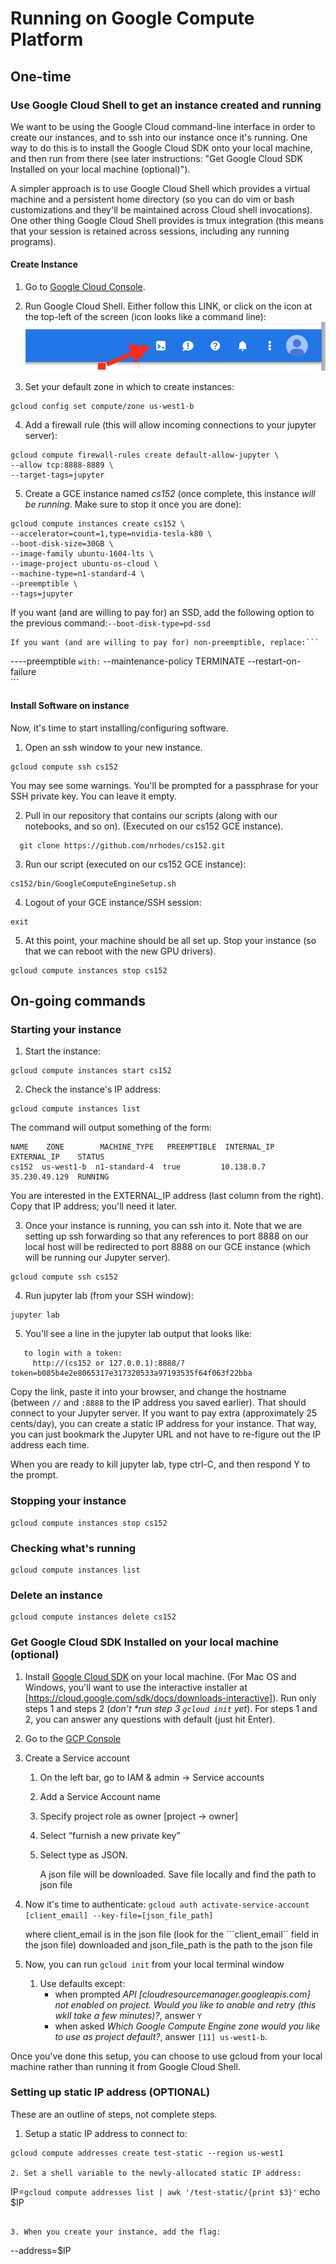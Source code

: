 # Running on Google Compute Platform

## One-time



### Use Google Cloud Shell to get an instance created and running

We want to be using the Google Cloud command-line interface in order to create our instances, and to ssh into our instance once it's running.  One way to do this is to install the Google Cloud SDK onto your local machine, and then run from there (see later instructions: "Get Google Cloud SDK Installed on your local machine (optional)").

A simpler approach is to use Google Cloud Shell which provides a virtual machine and a persistent home directory (so you can do vim or bash customizations and they'll be maintained across Cloud shell invocations). One other thing Google Cloud Shell provides is tmux integration (this means that your session is retained across sessions, including any running programs).

#### Create Instance

1. Go to [Google Cloud Console](https://console.cloud.google.com).

2. Run Google Cloud Shell. Either follow this LINK, or click on the icon at the top-left of the screen (icon looks like a command line):
![alt Picture of toolbar](images/toolbar.png "Picture of toolbar")

3. Set your default zone in which to create instances:
```
gcloud config set compute/zone us-west1-b
```

4. Add a firewall rule (this will allow incoming connections to your jupyter server):
```
gcloud compute firewall-rules create default-allow-jupyter \
--allow tcp:8888-8889 \
--target-tags=jupyter
```

5. Create a GCE instance named *cs152* (once complete, this instance *will be running*. Make sure to stop it once you are done):
```
gcloud compute instances create cs152 \
--accelerator=count=1,type=nvidia-tesla-k80 \
--boot-disk-size=30GB \
--image-family ubuntu-1604-lts \
--image-project ubuntu-os-cloud \
--machine-type=n1-standard-4 \
--preemptible \
--tags=jupyter 
```

   If you want (and are willing to pay for) an SSD, add the following option to the previous command:```
--boot-disk-type=pd-ssd
    ```
	
    If you want (and are willing to pay for) non-preemptible, replace:```
----preemptible
     ```
	 with:
	 ```
--maintenance-policy TERMINATE --restart-on-failure \
	      ```
	

#### Install Software on instance
Now, it's time to start installing/configuring software.

1. Open an ssh window to your new instance.
```
gcloud compute ssh cs152 
```
You may see some warnings.  You'll be prompted for a passphrase for your SSH private key.  You can leave it empty.

2. Pull in our repository that contains our scripts (along with our notebooks, and so on). (Executed  on our cs152 GCE instance).
```
  git clone https://github.com/nrhodes/cs152.git 
```

3. Run our script (executed  on our cs152 GCE instance):
```
cs152/bin/GoogleComputeEngineSetup.sh
```

4. Logout of your GCE instance/SSH session:
```
exit
```

5. At this point, your machine should be all set up.  Stop your instance (so that we can reboot with the new  GPU drivers).
```
gcloud compute instances stop cs152
```


## On-going commands


### Starting your instance

1. Start the instance:
```
gcloud compute instances start cs152
```

2. Check the instance's IP address:
```
gcloud compute instances list
```
The command will output something of the form:
```
NAME    ZONE        MACHINE_TYPE   PREEMPTIBLE  INTERNAL_IP  EXTERNAL_IP    STATUS
cs152  us-west1-b  n1-standard-4  true         10.138.0.7   35.230.49.129  RUNNING
```
You are interested in the EXTERNAL\_IP address (last column from the right). Copy that IP address; you'll need it later.

3. Once your instance is running, you can ssh into it. Note that we are setting up ssh forwarding so that any references to port 8888 on our local host will be redirected to port 8888 on our GCE instance (which will be running our Jupyter server).

```
gcloud compute ssh cs152
```

4. Run jupyter lab (from your SSH window):
```
jupyter lab
```

5. You'll see a line in the jupyter lab output that looks like:
```Copy/paste this URL into your bowser when you connect for the first time, 
   to login with a token:
     http://(cs152 or 127.0.0.1):8888/?token=b085b4e2e8065317e317320533a97193535f64f063f22bba
```

Copy the link, paste it into your browser, and change the hostname (between ```//``` and ```:8888``` to the IP address you saved earlier). That should connect to your Jupyter server.   If you want to pay extra (approximately 25 cents/day), you can create a static IP address for your instance.  That way, you can just bookmark the Jupyter URL and not have to re-figure out the IP address each time. 


When you are ready to kill jupyter lab, type ctrl-C, and then respond Y to the prompt.


### Stopping your instance
```
gcloud compute instances stop cs152
```

### Checking what's running
```
gcloud compute instances list
```

### Delete an instance
```
gcloud compute instances delete cs152
```


### Get Google Cloud SDK Installed on your local machine (optional)


1. Install [Google Cloud SDK](https://cloud.google.com/sdk/install) on your local machine. (For Mac OS and Windows, you'll want to use the interactive installer at [https://cloud.google.com/sdk/docs/downloads-interactive]).  Run only steps 1 and steps 2 (_don't *run step 3 ```gcloud init``` yet_). For steps 1 and 2, you can answer any questions with default (just hit Enter).

2. Go to the [GCP Console](https://console.cloud.google.com) 

3. Create a Service account

    1. On the left bar, go to IAM & admin -> Service accounts
    2. Add a Service Account name
    3. Specify project role as owner [project -> owner]
    4. Select “furnish a new private key”
    5. Select type as JSON.
	
	   A json file will be downloaded. Save file locally and find the path to json file
       
3. Now it's time to authenticate:
```gcloud auth activate-service-account [client_email] --key-file=[json_file_path]```
  
    where client\_email is in the json file (look for the ```client_email`` field in the json file) downloaded and json\_file\_path is the path to the json file
		
4. Now, you can run ```gcloud init``` from your local terminal window
    1. Use defaults except:
		 * when prompted *API [cloudresourcemanager.googleapis.com] not enabled on project. Would you like to anable and retry (this wkll take a few minutes)?*, answer ```Y```
	     * when asked  *Which Google Compute Engine zone would you like to use as project default?*, answer ```[11] us-west1-b```.

Once you've done this setup, you can choose to use gcloud from your local machine rather than running it from Google Cloud Shell.


### Setting up static IP address (OPTIONAL)

These are an outline of steps, not complete steps.

1. Setup a static IP address to connect to:
```
gcloud compute addresses create test-static --region us-west1

2. Set a shell variable to the newly-allocated static IP address:
```
IP=`gcloud compute addresses list | awk '/test-static/{print $3}'`
echo $IP
```

3. When you create your instance, add the flag:
```
--address=$IP
```
